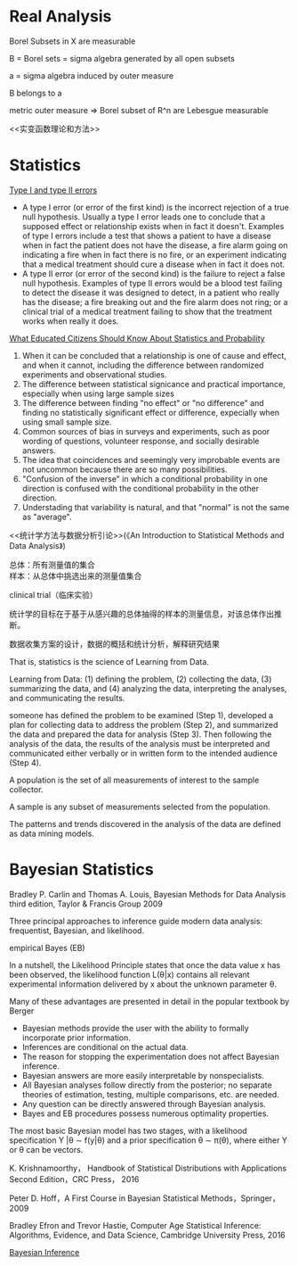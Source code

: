 
# Real Analysis


Borel Subsets in X are measurable

B = Borel sets = sigma algebra generated by all  open  subsets

a = sigma algebra induced by  outer measure

B belongs  to a

metric outer measure => Borel  subset  of R^n are Lebesgue measurable


<<实变函数理论和方法>>


# Statistics

[Type I and type II errors](https://en.wikipedia.org/wiki/Type_I_and_type_II_errors)

* A type I error (or error of the first kind) is the incorrect rejection of a true null hypothesis. Usually a type I error leads one to conclude that a supposed effect or relationship exists when in fact it doesn't. Examples of type I errors include a test that shows a patient to have a disease when in fact the patient does not have the disease, a fire alarm going on indicating a fire when in fact there is no fire, or an experiment indicating that a medical treatment should cure a disease when in fact it does not.
* A type II error (or error of the second kind) is the failure to reject a false null hypothesis. Examples of type II errors would be a blood test failing to detect the disease it was designed to detect, in a patient who really has the disease; a fire breaking out and the fire alarm does not ring; or a clinical trial of a medical treatment failing to show that the treatment works when really it does.


[What Educated Citizens Should Know About Statistics and Probability](https://www.ics.uci.edu/~jutts/AmerStat2003.pdf)


1. When it can be concluded that a relationship is one of cause and effect, and when it cannot, including the difference between randomized experiments and observational studies.
2. The difference between statistical signicance and practical importance, especially when using large sample sizes
3. The difference between finding "no effect" or "no difference" and finding no statistically significant effect or difference, expecially when using small sample size.
4. Common sources of bias in surveys and experiments, such as poor wording of questions, volunteer response, and socially desirable answers.
5. The idea that coincidences and seemingly very improbable events are not uncommon because there are so many possibilities.
6. "Confusion of the inverse" in which a conditional probability in one direction is confused with the conditional probability in the other direction.
7. Understading that variability is natural, and that "normal" is not the same as "average".




<<统计学方法与数据分析引论>>(《An Introduction to Statistical Methods and Data Analysis》)
  
  总体：所有测量值的集合   
  样本：从总体中挑选出来的测量值集合 
  
  
  clinical trial（临床实验）
  
  
  统计学的目标在于基于从感兴趣的总体抽得的样本的测量信息，对该总体作出推断。
  
  数据收集方案的设计，数据的概括和统计分析，解释研究结果
  
  That is, statistics is the science of Learning from Data.
  
  Learning from Data: (1) defining the problem, (2) collecting the data, (3) summarizing
the data, and (4) analyzing the data, interpreting the analyses, and communicating
the results.


someone has defined the problem to be examined (Step 1), developed a plan for collecting
data to address the problem (Step 2), and summarized the data and prepared the
data for analysis (Step 3). Then following the analysis of the data, the results of the
analysis must be interpreted and communicated either verbally or in written form
to the intended audience (Step 4).

A population is the set of all measurements of interest to the sample collector.

A sample is any subset of measurements selected from the population.


The patterns and trends discovered in the analysis of the data are defined
as data mining models.



# Bayesian Statistics

Bradley P. Carlin and Thomas A. Louis,  Bayesian Methods for Data Analysis third edition, Taylor & Francis Group 2009  

Three principal approaches to inference guide modern data analysis: frequentist, Bayesian, and likelihood.  


empirical Bayes (EB)  

In a nutshell, the Likelihood Principle states that once the data value x has been observed, the likelihood function L(θ|x) contains all relevant experimental information delivered by x about the unknown parameter θ.  

Many of these advantages are presented in detail in the popular textbook by Berger
* Bayesian methods provide the user with the ability to formally incorporate prior information.
* Inferences are conditional on the actual data.
* The reason for stopping the experimentation does not affect Bayesian inference.
* Bayesian answers are more easily interpretable by nonspecialists.
* All Bayesian analyses follow directly from the posterior; no separate theories of estimation, testing, multiple comparisons, etc. are needed.
* Any question can be directly answered through Bayesian analysis.
* Bayes and EB procedures possess numerous optimality properties.


The most basic Bayesian model has two stages, with a likelihood specification Y |θ ∼ f(y|θ) and a prior specification θ ∼ π(θ), where either Y or θ can be vectors.

K. Krishnamoorthy， Handbook of Statistical Distributions with Applications Second Edition，CRC Press， 2016  


Peter D. Hoff，A First Course in Bayesian Statistical Methods，Springer， 2009  


Bradley Efron and Trevor Hastie, Computer Age Statistical Inference: Algorithms, Evidence, and Data Science, Cambridge University Press, 2016


[Bayesian Inference](http://www.stat.cmu.edu/~larry/=sml/Bayes.pdf)


